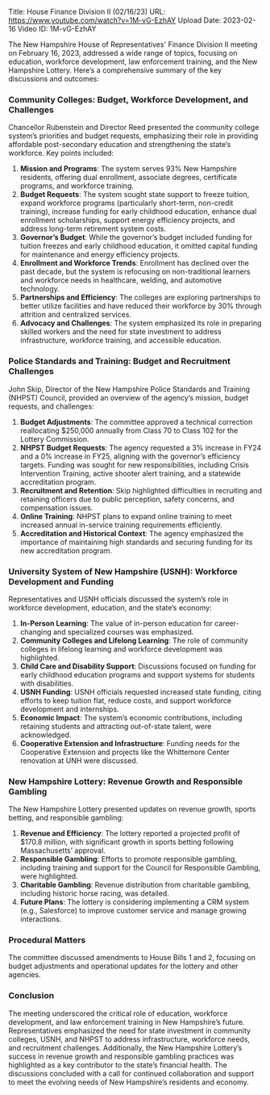 Title: House Finance Division II (02/16/23)
URL: https://www.youtube.com/watch?v=1M-vG-EzhAY
Upload Date: 2023-02-16
Video ID: 1M-vG-EzhAY

The New Hampshire House of Representatives' Finance Division II meeting on February 16, 2023, addressed a wide range of topics, focusing on education, workforce development, law enforcement training, and the New Hampshire Lottery. Here’s a comprehensive summary of the key discussions and outcomes:

### **Community Colleges: Budget, Workforce Development, and Challenges**
Chancellor Rubenstein and Director Reed presented the community college system’s priorities and budget requests, emphasizing their role in providing affordable post-secondary education and strengthening the state’s workforce. Key points included:
1. **Mission and Programs**: The system serves 93% New Hampshire residents, offering dual enrollment, associate degrees, certificate programs, and workforce training.
2. **Budget Requests**: The system sought state support to freeze tuition, expand workforce programs (particularly short-term, non-credit training), increase funding for early childhood education, enhance dual enrollment scholarships, support energy efficiency projects, and address long-term retirement system costs.
3. **Governor’s Budget**: While the governor’s budget included funding for tuition freezes and early childhood education, it omitted capital funding for maintenance and energy efficiency projects.
4. **Enrollment and Workforce Trends**: Enrollment has declined over the past decade, but the system is refocusing on non-traditional learners and workforce needs in healthcare, welding, and automotive technology.
5. **Partnerships and Efficiency**: The colleges are exploring partnerships to better utilize facilities and have reduced their workforce by 30% through attrition and centralized services.
6. **Advocacy and Challenges**: The system emphasized its role in preparing skilled workers and the need for state investment to address infrastructure, workforce training, and accessible education.

### **Police Standards and Training: Budget and Recruitment Challenges**
John Skip, Director of the New Hampshire Police Standards and Training (NHPST) Council, provided an overview of the agency’s mission, budget requests, and challenges:
1. **Budget Adjustments**: The committee approved a technical correction reallocating $250,000 annually from Class 70 to Class 102 for the Lottery Commission.
2. **NHPST Budget Requests**: The agency requested a 3% increase in FY24 and a 0% increase in FY25, aligning with the governor’s efficiency targets. Funding was sought for new responsibilities, including Crisis Intervention Training, active shooter alert training, and a statewide accreditation program.
3. **Recruitment and Retention**: Skip highlighted difficulties in recruiting and retaining officers due to public perception, safety concerns, and compensation issues.
4. **Online Training**: NHPST plans to expand online training to meet increased annual in-service training requirements efficiently.
5. **Accreditation and Historical Context**: The agency emphasized the importance of maintaining high standards and securing funding for its new accreditation program.

### **University System of New Hampshire (USNH): Workforce Development and Funding**
Representatives and USNH officials discussed the system’s role in workforce development, education, and the state’s economy:
1. **In-Person Learning**: The value of in-person education for career-changing and specialized courses was emphasized.
2. **Community Colleges and Lifelong Learning**: The role of community colleges in lifelong learning and workforce development was highlighted.
3. **Child Care and Disability Support**: Discussions focused on funding for early childhood education programs and support systems for students with disabilities.
4. **USNH Funding**: USNH officials requested increased state funding, citing efforts to keep tuition flat, reduce costs, and support workforce development and internships.
5. **Economic Impact**: The system’s economic contributions, including retaining students and attracting out-of-state talent, were acknowledged.
6. **Cooperative Extension and Infrastructure**: Funding needs for the Cooperative Extension and projects like the Whittemore Center renovation at UNH were discussed.

### **New Hampshire Lottery: Revenue Growth and Responsible Gambling**
The New Hampshire Lottery presented updates on revenue growth, sports betting, and responsible gambling:
1. **Revenue and Efficiency**: The lottery reported a projected profit of $170.8 million, with significant growth in sports betting following Massachusetts’ approval.
2. **Responsible Gambling**: Efforts to promote responsible gambling, including training and support for the Council for Responsible Gambling, were highlighted.
3. **Charitable Gambling**: Revenue distribution from charitable gambling, including historic horse racing, was detailed.
4. **Future Plans**: The lottery is considering implementing a CRM system (e.g., Salesforce) to improve customer service and manage growing interactions.

### **Procedural Matters**
The committee discussed amendments to House Bills 1 and 2, focusing on budget adjustments and operational updates for the lottery and other agencies.

### **Conclusion**
The meeting underscored the critical role of education, workforce development, and law enforcement training in New Hampshire’s future. Representatives emphasized the need for state investment in community colleges, USNH, and NHPST to address infrastructure, workforce needs, and recruitment challenges. Additionally, the New Hampshire Lottery’s success in revenue growth and responsible gambling practices was highlighted as a key contributor to the state’s financial health. The discussions concluded with a call for continued collaboration and support to meet the evolving needs of New Hampshire’s residents and economy.